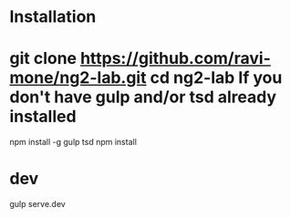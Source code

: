# Installation
git clone https://github.com/ravi-mone/ng2-lab.git
cd ng2-lab
If you don't have gulp and/or tsd already installed
====================================

npm install -g gulp tsd
npm install
# dev
gulp serve.dev